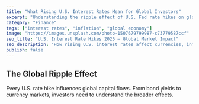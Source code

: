 ```yaml
---
title: "What Rising U.S. Interest Rates Mean for Global Investors"
excerpt: "Understanding the ripple effect of U.S. Fed rate hikes on global markets and investments."
category: "Finance"
tags: ["interest rates", "inflation", "global economy"]
image: "https://images.unsplash.com/photo-1507679799987-c73779587ccf"
seo_title: "U.S. Interest Rate Hikes 2025 – Global Market Impact"
seo_description: "How rising U.S. interest rates affect currencies, inflation, and global investors’ portfolios."
publish: false
---
```

## The Global Ripple Effect
Every U.S. rate hike influences global capital flows. From bond yields to currency markets, investors need to understand the broader effects.
